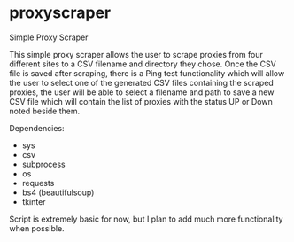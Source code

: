 # proxyscraper
Simple Proxy Scraper

This simple proxy scraper allows the user to scrape proxies from four different sites to a CSV filename and directory they chose.
Once the CSV file is saved after scraping, there is a Ping test functionality which will allow the user to select one of the generated CSV files containing the scraped proxies, the user will be able to select a filename and path to save a new CSV file which will contain the list of proxies with the status UP or Down noted beside them.

Dependencies:

- sys
- csv
- subprocess
- os
- requests
- bs4 (beautifulsoup)
- tkinter


Script is extremely basic for now, but I plan to add much more functionality when possible.

